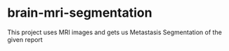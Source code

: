# brain-mri-segmentation
This project uses MRI images and gets us  Metastasis Segmentation of the given report
